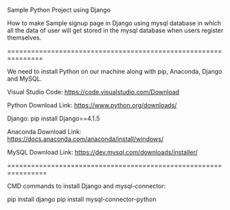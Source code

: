 
Sample Python Project using Django

How to make Sample signup page in Django using mysql database in which all the data of user will get stored in the mysql database when users register themselves.

===============================================================

We need to install Python on our machine along with pip, Anaconda, Django and MySQL.

Visual Studio Code:   https://code.visualstudio.com/Download

Python Download Link:  https://www.python.org/downloads/

Django: pip install Django==4.1.5

Anaconda Download Link:   https://docs.anaconda.com/anaconda/install/windows/

MySQL Download Link:  https://dev.mysql.com/downloads/installer/

================================================================

CMD commands to install Django and mysql-connector:

pip install django
pip install mysql-connector-python


